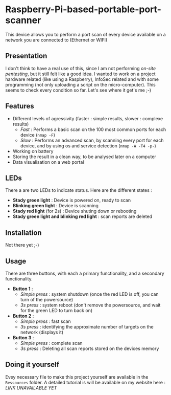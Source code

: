 # Raspberry-Pi-based-portable-port-scanner
This device allows you to perform a port scan of every device available on a network you are connected to (Ethernet or WIFI)



Presentation
-
I don't think to have a real use of this, since I am not performing *on-site pentesting*, but it still felt like a good idea. I wanted to work on a project hardware related (like using a Raspberry), InfoSec related and with some programming (not only uploading a script on the micro-computer). This seems to check every condition so far. Let's see where it get's me ;-)



Features
-
* Different levels of agressivity (faster : simple results, slower : complexe results)
  * *Fast* : Performs a basic scan on the 100 most common ports for each device (```nmap -F```)
  * *Slow* : Performs an advanced scan, by scanning every port for each device, and by using os and service detection (```nmap -A -T4 -p-```)
* Working on battery
* Storing the result in a clean way, to be analysed later on a computer
* Data visualisation on a web portal


LEDs
-
There a are two LEDs to indicate status. Here are the different states :
* **Stady green light** : Device is powered on, ready to scan
* **Blinking green light** : Device is scanning
* **Stady red light** (for 2s) : Device shuting down or rebooting
* **Stady green light and blinking red light** : scan reports are deleted



Installation
-
Not there yet ;-)



Usage
-
There are three buttons, with each a primary functionality, and a secondary functionality.
* **Button 1** : 
  * *Simple press* : system shutdown (once the red LED is off, you can turn of the powersource)
  * *3s press* : system reboot (don't remove the powersource, and wait for the green LED to turn back on)
* **Button 2** :
  * *Simple press* : fast scan
  * *3s press* : identifying the approximate number of targets on the network (displays it)
* **Button 3** :
  * *Simple press* : complete scan
  * *3s press* : Deleting all scan reports stored on the devices memory



Doing it yourself
-
Evey necessary file to make this project yourself are available in the ```Ressources``` folder. A detailed tutorial is will be available on my website here : *LINK UNAVAILABLE YET*